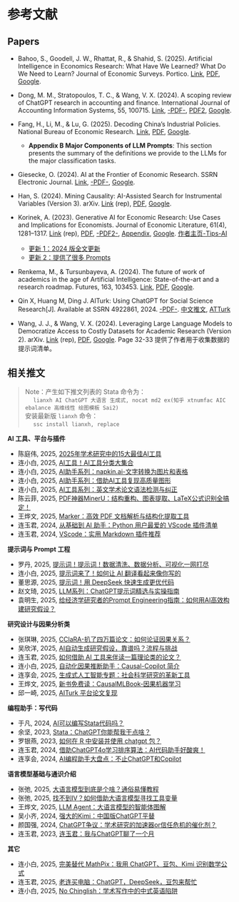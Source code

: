 # 参考文献

## Papers

- Bahoo, S., Goodell, J. W., Rhattat, R., & Shahid, S. (2025). Artificial Intelligence in Economics Research: What Have We Learned? What Do We Need to Learn? Journal of Economic Surveys. Portico. [Link](https://doi.org/10.1111/joes.12694), [PDF](https://onlinelibrary.wiley.com/doi/pdf/10.1111/joes.12694?casa_token=_mmhWoR0M9oAAAAA:0XkFS2XMh_AWK9d0udGavTvAxiiHW6lmSWHTO_5Q9PKC5rebRxBiuurYKfU3KL3x49PAiLO7E7aMDHk), [Google](<https://scholar.google.com/scholar?q=Artificial Intelligence in Economics Research: What Have We Learned? What Do We Need to Learn? Journal of Economic Surveys>).

- Dong, M. M., Stratopoulos, T. C., & Wang, V. X. (2024). A scoping review of ChatGPT research in accounting and finance. International Journal of Accounting Information Systems, 55, 100715. [Link](https://doi.org/10.1016/j.accinf.2024.100715), [-PDF-](../refs/Dong_2024_A_scoping_review_of_ChatGPT_research_in_accounting_and_finance.pdf), [PDF2](https://uwaterloo.ca/uwaterloo-centre-for-information-system-assurance/sites/default/files/uploads/documents/ssrn-id4680203.pdf), [Google](<https://scholar.google.com/scholar?q=A scoping review of ChatGPT research in accounting and finance>).

- Fang, H., Li, M., & Lu, G. (2025). Decoding China’s Industrial Policies. National Bureau of Economic Research. [Link](https://doi.org/10.3386/w33814), [PDF](https://bpb-us-w2.wpmucdn.com/web.sas.upenn.edu/dist/3/517/files/2025/05/2025-5-12-China_Industrial_Policy_compressed.pdf), [Google](<https://scholar.google.com/scholar?q=Decoding China’s Industrial Policies>). 
  - **Appendix B Major Components of LLM Prompts**: This section presents the summary of the definitions we provide to the LLMs for the major classification
tasks.

- Giesecke, O. (2024). AI at the Frontier of Economic Research. SSRN Electronic Journal. [Link](https://doi.org/10.2139/ssrn.4736003), [-PDF-](https://papers.ssrn.com/sol3/Delivery.cfm/SSRN_ID4736003_code2051012.pdf?abstractid=4736003&mirid=1&type=2), [Google](<https://scholar.google.com/scholar?q=AI at the Frontier of Economic Research>).
  
- Han, S. (2024). Mining Causality: AI-Assisted Search for Instrumental Variables (Version 3). arXiv. [Link](https://doi.org/10.48550/arXiv.2409.14202) (rep), [PDF](https://arxiv.org/pdf/2409.14202.pdf), [Google](<https://scholar.google.com/scholar?q=Mining Causality: AI-Assisted Search for Instrumental Variables (Version 3)>).

- Korinek, A. (2023). Generative AI for Economic Research: Use Cases and Implications for Economists. Journal of Economic Literature, 61(4), 1281–1317. [Link](https://doi.org/10.1257/jel.20231736) (rep), [PDF](https://genaiforecon.org/JEL-2023-1736_published.pdf), [-PDF2-](../refs/Korinek_2023_Generative_AI_for_Economic_Research_Use_Cases_and_Implications_for_Economists.pdf), [Appendix](https://www.aeaweb.org/doi/10.1257/jel.20231736.appx), [Google](<https://scholar.google.com/scholar?q=Generative AI for Economic Research: Use Cases and Implications for Economists>). [作者主页-Tips-AI](https://genaiforecon.org/get-started.html)
  - [更新 1：2024 版全文更新](https://www.aeaweb.org/content/file?id=21904)
  - [更新 2：提供了很多 Prompts](https://www.aeaweb.org/content/file?id=21046)

- Renkema, M., & Tursunbayeva, A. (2024). The future of work of academics in the age of Artificial Intelligence: State-of-the-art and a research roadmap. Futures, 163, 103453. [Link](https://doi.org/10.1016/j.futures.2024.103453), [PDF](https://ris.utwente.nl/ws/portalfiles/portal/489029873/1-s2.0-S0016328724001368-main.pdf), [Google](<https://scholar.google.com/scholar?q=The future of work of academics in the age of Artificial Intelligence: State-of-the-art and a research roadmap>).

- Qin X, Huang M, Ding J. AITurk: Using ChatGPT for Social Science Research[J]. Available at SSRN 4922861, 2024. [-PDF-](https://papers.ssrn.com/sol3/Delivery.cfm?abstractid=4922861). [中文推文](https://www.lianxh.cn/details/1534.html), [ATTurk](https://www.aiturk.cc/)

- Wang, J. J., & Wang, V. X. (2024). Leveraging Large Language Models to Democratize Access to Costly Datasets for Academic Research (Version 2). arXiv. [Link](https://doi.org/10.48550/arXiv.2412.02065) (rep), [PDF](https://arxiv.org/pdf/2412.02065.pdf), [Google](<https://scholar.google.com/scholar?q=Leveraging Large Language Models to Democratize Access to Costly Datasets for Academic Research (Version 2)>). Page 32-33 提供了作者用于收集数据的提示词清单。


## 相关推文

> Note：产生如下推文列表的 Stata 命令为：   
> &emsp; `lianxh AI ChatGPT 大语言 生成式, nocat md2 ex(知乎 xtnumfac AIC ebalance 高维线性 绘图模板 Sai2)`  
> 安装最新版 `lianxh` 命令：    
> &emsp; `ssc install lianxh, replace` 

**AI 工具、平台与插件**

- 陈庭伟, 2025, [2025年学术研究中的15大最佳AI工具](https://www.lianxh.cn/details/1578.html)
- 连小白, 2025, [AI工具！AI工具分类大集合](https://www.lianxh.cn/details/1587.html)
- 连小白, 2025, [AI助手系列：napkin.ai-文字转换为图片和表格](https://www.lianxh.cn/details/1540.html)
- 连小白, 2025, [AI助手系列：借助AI工具复现高质量图形](https://www.lianxh.cn/details/1584.html)
- 连小白, 2025, [AI工具系列：英文学术论文语法检测与纠正](https://www.lianxh.cn/details/1562.html)
- 陈云菲, 2025, [PDF神器MinerU：结构重构、图表提取、LaTeX公式识别全搞定！](https://www.lianxh.cn/details/1618.html)
- 王烨文, 2025, [Marker：高效 PDF 文档解析与结构化提取工具](https://www.lianxh.cn/details/1630.html)
- 连玉君, 2024, [从基础到 AI 助手：Python 用户最爱的 VScode 插件清单](https://www.lianxh.cn/details/1489.html)
- 连玉君, 2024, [VScode：实用 Markdown 插件推荐](https://www.lianxh.cn/details/1390.html)

**提示词与 Prompt 工程**

- 罗丹, 2025, [提示词！提示词！数据清洗、数据分析、可视化一网打尽](https://www.lianxh.cn/details/1638.html)
- 连小白, 2025, [提示词来了！如何让 AI 翻译看起来像你写的](https://www.lianxh.cn/details/1640.html)
- 董思源, 2025, [提示词！用 DeepSeek 快速生成更优代码](https://www.lianxh.cn/details/1569.html)
- 赵文琦, 2025, [LLM系列：ChatGPT提示词精选与实操指南](https://www.lianxh.cn/details/1615.html)
- 袁明生, 2025, [给经济学研究者的Prompt Engineering指南：如何用AI高效构建研究假设？](https://www.lianxh.cn/details/1573.html)

**研究设计与因果分析类**

- 张琪琳, 2025, [CClaRA-扒了四万篇论文：如何论证因果关系？](https://www.lianxh.cn/details/1589.html)
- 吴欣洋, 2025, [AI自动生成研究假设，靠谱吗？流程与挑战](https://www.lianxh.cn/details/1588.html)
- 连玉君, 2025, [如何借助 AI 工具来伴读一篇理论类的论文？](https://www.lianxh.cn/details/1571.html)
- 连小白, 2025, [自动化因果推断助手：Causal-Copilot 简介](https://www.lianxh.cn/details/1643.html)
- 连享会, 2025, [生成式人工智能专题：社会科学研究的革新工具](https://www.lianxh.cn/details/1632.html)
- 王烨文, 2025, [新书免费读：CausalMLBook-因果机器学习](https://www.lianxh.cn/details/1602.html)
- 邱一崎, 2025, [AITurk 平台论文复现](https://www.lianxh.cn/details/1534.html)

**编程助手：写代码**

- 于凡, 2024, [AI可以编写Stata代码吗？](https://www.lianxh.cn/details/1348.html)
- 余坚, 2023, [Stata：ChatGPT你能帮我干点啥？](https://www.lianxh.cn/details/1164.html)
- 罗银燕, 2023, [如何在 R 中安装并使用 chatgpt 包？](https://www.lianxh.cn/details/1171.html)
- 连玉君, 2024, [借助ChatGPT4o学习排序算法：AI代码助手好酸爽！](https://www.lianxh.cn/details/1393.html)
- 连享会, 2024, [AI编程助手大盘点：不止ChatGPT和Copilot](https://www.lianxh.cn/details/1394.html)

**语言模型基础与通识介绍**

- 张弛, 2025, [大语言模型到底是个啥？通俗易懂教程](https://www.lianxh.cn/details/1600.html)
- 张弛, 2025, [找不到IV？如何借助大语言模型寻找工具变量](https://www.lianxh.cn/details/1575.html)
- 王烨文, 2025, [LLM Agent：大语言模型的智能体图解](https://www.lianxh.cn/details/1650.html)
- 吴小齐, 2024, [强大的Kimi：中国版ChatGPT平替](https://www.lianxh.cn/details/1423.html)
- 颜国强, 2024, [ChatGPT争议：学术研究的加速器or信任危机的催化剂？](https://www.lianxh.cn/details/1421.html)
- 连玉君, 2023, [连玉君：我与ChatGPT聊了一个月](https://www.lianxh.cn/details/899.html)


**其它**

- 连小白, 2025, [完美替代 MathPix：我用 ChatGPT、豆包、Kimi 识别数学公式](https://www.lianxh.cn/details/1637.html)
- 连玉君, 2025, [老连买电脑：ChatGPT，DeepSeek，豆包来帮忙](https://www.lianxh.cn/details/1561.html)
- 连小白, 2025, [No Chinglish：学术写作中的中式英语陷阱](https://www.lianxh.cn/details/1563.html)
